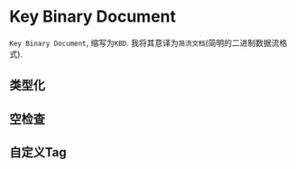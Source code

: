 # Key Binary Document

`Key Binary Document`, 缩写为`KBD`. 我将其意译为`简流文档`(简明的二进制数据流格式). 

## 类型化

## 空检查

## 自定义Tag
